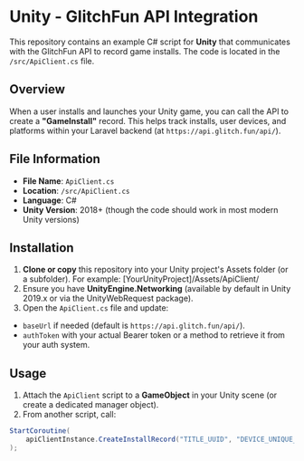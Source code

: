 # Unity - GlitchFun API Integration

This repository contains an example C# script for **Unity** that communicates with the GlitchFun API to record game installs. The code is located in the `/src/ApiClient.cs` file.

## Overview

When a user installs and launches your Unity game, you can call the API to create a **"GameInstall"** record. This helps track installs, user devices, and platforms within your Laravel backend (at `https://api.glitch.fun/api/`).

## File Information

- **File Name**: `ApiClient.cs`
- **Location**: `/src/ApiClient.cs`
- **Language**: C#  
- **Unity Version**: 2018+ (though the code should work in most modern Unity versions)

## Installation

1. **Clone or copy** this repository into your Unity project's Assets folder (or a subfolder). For example: [YourUnityProject]/Assets/ApiClient/
2. Ensure you have **UnityEngine.Networking** (available by default in Unity 2019.x or via the UnityWebRequest package).
3. Open the `ApiClient.cs` file and update:
- `baseUrl` if needed (default is `https://api.glitch.fun/api/`).
- `authToken` with your actual Bearer token or a method to retrieve it from your auth system.

## Usage

1. Attach the `ApiClient` script to a **GameObject** in your Unity scene (or create a dedicated manager object).
2. From another script, call:

```csharp
StartCoroutine(
    apiClientInstance.CreateInstallRecord("TITLE_UUID", "DEVICE_UNIQUE_ID", "android")
);
```
